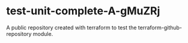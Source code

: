 # test-unit-complete-A-gMuZRj
A public repository created with terraform to test the terraform-github-repository module.
